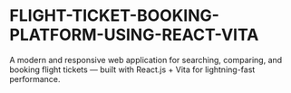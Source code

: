 # FLIGHT-TICKET-BOOKING-PLATFORM-USING-REACT-VITA
A modern and responsive web application for searching, comparing, and booking flight tickets — built with React.js + Vita for lightning-fast performance.
